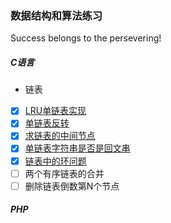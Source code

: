 ### 数据结构和算法练习      
Success belongs to the persevering! 

##### C语言
* 链表
- [x] [LRU单链表实现](https://github.com/hkui/algo_practice/blob/master/md/c/linklist/%E5%8D%95%E9%93%BE%E8%A1%A8LRU.md)
- [x] [单链表反转](https://github.com/hkui/algo_practice/blob/master/c/linklist/reverse_single_list.c)
- [x] [求链表的中间节点](https://github.com/hkui/algo_practice/blob/master/c/linklist/findMiddle.c)
- [x] [单链表字符串是否是回文串](https://github.com/hkui/algo_practice/tree/master/c/linklist/palindrome_str)
- [x] [链表中的环问题](https://github.com/hkui/algo_practice/blob/master/md/c/linklist/%E9%93%BE%E8%A1%A8%E4%B8%AD%E7%9A%84%E7%8E%AF.md)
- [ ] 两个有序链表的合并
- [ ] 删除链表倒数第N个节点

##### PHP




